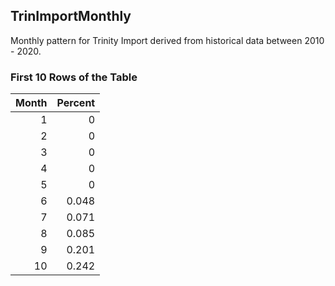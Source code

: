 ## TrinImportMonthly
Monthly pattern for Trinity Import derived from historical data between 2010 - 2020.

### First 10 Rows of the Table
|   Month |   Percent |
|--------:|----------:|
|       1 |     0     |
|       2 |     0     |
|       3 |     0     |
|       4 |     0     |
|       5 |     0     |
|       6 |     0.048 |
|       7 |     0.071 |
|       8 |     0.085 |
|       9 |     0.201 |
|      10 |     0.242 |